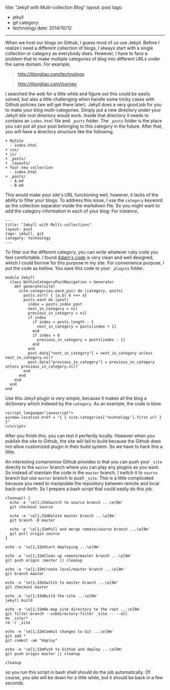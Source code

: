 title: "Jekyll with Multi-collection Blog"
layout: post
tags:
  - jekyll
  - git
category:
  - technology
date: 2014/10/12
---

When we host our blogs on Github, I guess most of us use Jekyll. Before I realize I need a different collection of blogs, I always start with a single collection or category as everybody does. However, I have to face a problem that to make multiple categories of blog into different URLs under the same domain. For example,

> http://jilongliao.com/technology

> http://jilongliao.com/journey

I searched the web for a little while and figure out this could be easily solved, but also a little challenging when handle some tricky cases with Github policies (we will get there later). Jekyll does a very good job for you to make your blog multi-categories. Simply put a new directory under your Jekyll site root directory would work. Inside that directory it needs to contains an `index.html` file and `_posts` folder. The `_posts` folder is the place you can put all your post belonging to this category in the future. After that, you will have a directory structure like the following.

<!-- more -->

```
+ MySite
  - index.html
+ css/
+ js/
+ _posts/
+ _layouts/
+ Your new collection
  - index.html
+ _posts/
  - A.md
  - B.md
```

This would make your site's URL functioning well, however, it lacks of the ability to filter your blogs. To address this issue, I use the `category` keyword as the collection separator inside the markdown file. So you might want to add the category information in each of your blog. For instance,

```
---
title: "Jekyll with Multi-collections"
layout: post
tags: jekyll, git
category: technology
---
```

To filter out the different category, you can write whatever ruby code you feel comfortable. I found [Adam's code][1] is very clean and well designed, which I could borrow for this purpose in my site. For convenience purpose, I put the code as bellow. You save this code to your `_plugins` folder.

```
module Jekyll
  class WithinCategoryPostNavigation < Generator
    def generate(site)
      site.categories.each_pair do |category, posts|
        posts.sort! { |a,b| b <=> a}
        posts.each do |post|
          index = posts.index post
          next_in_category = nil
          previous_in_category = nil
          if index
            if index < posts.length - 1
              next_in_category = posts[index + 1]
            end
            if index > 0
              previous_in_category = posts[index - 1]
            end
          end
          post.data["next_in_category"] = next_in_category unless next_in_category.nil?
          post.data["previous_in_category"] = previous_in_category unless previous_in_category.nil?
        end
      end
    end
  end
end
```

Use this Jekyll plugin is very simple, because it makes all the blog a dictionary which indexed by the `category`. As an example, the code is blow.

```
<script language="javascript">
window.location.href = "{ { site.categories['technology'].first.url } }"
</script>
```

After you finish this, you can test it perfectly locally. However when you publish the site to Github, the site will fail to build because the Github does not allow customized plugin in their build system. So we have to hack this a little.

An interesting compromise Github provides is that you can push your `_site` directly to the `master` branch where you can play any plugins as you want. So instead of maintain the code in the `master` branch, I switch it to `source` branch but use `master` branch to push `_site`. This is a little complicated because you need to manipulate the repository between remote and local back-and-forth. So I prepare a bash script that could easily do this job.

```
cleanup() {
  echo -e '\e[1;32mSwitch to source branch ...\e[0m'
  git checkout source

  echo -e '\e[1;32mDelete master branch ...\e[0m'
  git branch -D master

  echo -e '\e[1;32mPull and merge remote/source branch ...\e[0m'
  git pull origin source
}

echo -e '\e[1;32mStart deploying ...\e[0m'

echo -e '\e[1;32mClean up remote/master branch ...\e[0m'
git push origin :master || cleanup

echo -e '\e[1;32mCreate local/master branch ...\e[0m'
git branch master

echo -e '\e[1;32mSwitch to master branch ...\e[0m'
git checkout master

echo -e '\e[1;32mBuild the site ...\e[0m'
jekyll build

echo -e '\e[1;32mRe-map site directory to the root ...\e[0m'
git filter-branch --subdirectory-filter _site -- --all
mv _site/* .
rm -r _site

echo -e '\e[1;32mCommit changes to Git ...\e[0m'
git add *
git commit -am "deploy"

echo -e '\e[1;32mPush to Github and deploy ...\e[0m'
git push origin master || cleanup

cleanup
```

so you run this script in bash shell should do the job automatically. Of course, you site will be down for a little while, but it should be back in a few seconds.

[1]: http://ajclarkson.co.uk/blog/jekyll-category-post-navigation/

